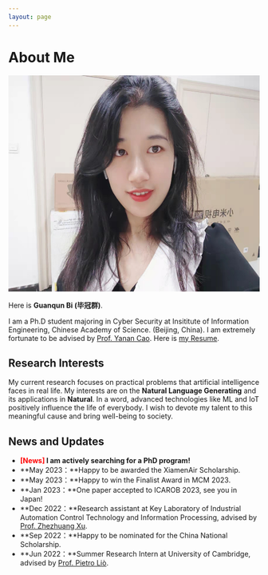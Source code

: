 ```yaml
---
layout: page
---
```


# About Me

<img src="https://github.com/biguanqun/biguanqun.github.io/blob/master/biguanqun.jpeg?raw=true" class="floatpic" width="577" height="433">

Here is **Guanqun Bi (毕冠群)**.

I am a Ph.D student majoring in Cyber Security at Insititute of Information Engineering, Chinese Academy of Science. (Beijing, China).
I am extremely fortunate to be advised by [Prof. Yanan Cao](https://people.ucas.ac.cn/~caoyanan). Here is [my Resume](I.pdf).

## Research Interests

My current research focuses on practical problems that artificial intelligence faces in real life. My interests are on the **Natural Language Generating** and its applications in **Natural**. In a word, advanced technologies like ML and IoT positively influence the life of everybody.  I wish to devote my talent to this meaningful cause and bring well-being to society.

## News and Updates

- **<font color='red'>[News]</font> I am actively searching for a PhD program!**
- **May 2023：**Happy to be awarded the XiamenAir Scholarship.
- **May 2023：**Happy to win the Finalist Award in MCM 2023.
- **Jan 2023：**One paper accepted to ICAROB 2023, see you in Japan!
- **Dec 2022：**Research assistant at Key Laboratory of Industrial Automation Control Technology and Information Processing, advised by [Prof. Zhezhuang Xu](https://dqxy.fzu.edu.cn/en/info/1009/1072.htm).
- **Sep 2022：**Happy to be nominated for the China National Scholarship.
- **Jun 2022：**Summer Research Intern at University of Cambridge, advised by [Prof. Pietro Liò](https://www.cl.cam.ac.uk/~pl219/ ).
